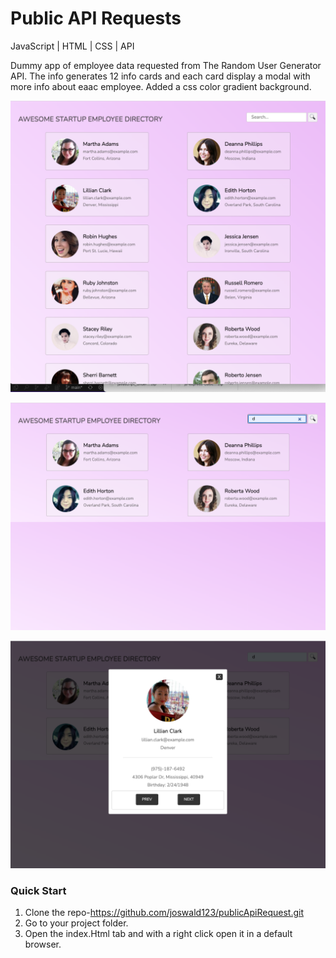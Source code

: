 # Public API Requests
JavaScript | HTML | CSS | API

Dummy app of employee data requested from The Random User Generator API. The info generates 12 info cards and each card display a modal with more info about eaac employee.
Added a css color gradient background.

![Page Screen](images/homePage.png)

![Page Screen](images/searchPage.png)

![Page Screen](images/modalPage.png)

### Quick Start
1. Clone the repo-https://github.com/joswald123/publicApiRequest.git
2. Go to your project folder.
3. Open the index.Html tab and with a right click open it in a default browser.
